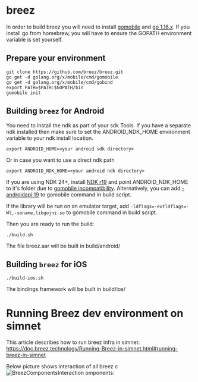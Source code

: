 # breez
In order to build breez you will need to install [gomobile](https://github.com/golang/go/wiki/Mobile) and [go 1.16.x](https://go.dev/dl/). If you install go from homebrew, you will have to ensure the GOPATH environment variable is set yourself.
## Prepare your environment
```
git clone https://github.com/breez/breez.git
go get -d golang.org/x/mobile/cmd/gomobile
go get -d golang.org/x/mobile/cmd/gobind
export PATH=$PATH:$GOPATH/bin
gomobile init
```

## Building `breez` for Android
You need to install the ndk as part of your sdk Tools.
If you have a separate ndk installed then make sure to set the ANDROID_NDK_HOME environment variable to your ndk install location.
```
export ANDROID_HOME=<your android sdk directory>
```
Or in case you want to use a direct ndk path
```
export ANDROID_NDK_HOME=<your android ndk directory>
```
If you are using NDK 24+, install [NDK r19](https://github.com/android/ndk/wiki/Unsupported-Downloads#r19c) and point ANDROID_NDK_HOME to it's folder due to [gomobile incompatibility](https://github.com/golang/go/issues/35030). Alternatively, you can add [-androidapi 19](https://github.com/golang/go/issues/52470#issuecomment-1203998993) to gomobile command in build script.

If the library will be run on an emulator target, add `-ldflags=-extldflags=-Wl,-soname,libgojni.so` to gomobile command in build script.

Then you are ready to run the build:
```
./build.sh
```
The file breez.aar will be built in build/android/
## Building `breez` for iOS
```
./build-ios.sh
```
The bindings.framework will be built in build/ios/

# Running Breez dev environment on simnet
This article describes how to run breez infra in simnet: https://doc.breez.technology/Running-Breez-in-simnet.html#running-breez-in-simnet

Below picture shows interaction of all breez c![BreezComponentsInteraction](https://user-images.githubusercontent.com/124206069/219502847-cd37795d-c4bc-40bc-a8be-e791194c8b19.jpg)
omponents:

